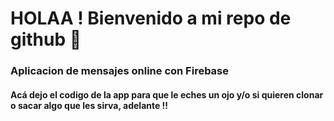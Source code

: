 # HOLAA ! Bienvenido a mi repo de github 👋

### Aplicacion de mensajes online con Firebase

#### Acá dejo el codigo de la app para que le eches un ojo y/o si quieren clonar o sacar algo que les sirva, adelante !!
